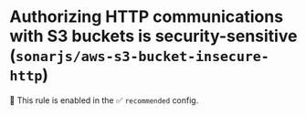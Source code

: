# Authorizing HTTP communications with S3 buckets is security-sensitive (`sonarjs/aws-s3-bucket-insecure-http`)

💼 This rule is enabled in the ✅ `recommended` config.

<!-- end auto-generated rule header -->
